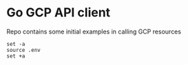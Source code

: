 # Go GCP API client

Repo contains some initial examples in calling GCP resources

```
set -a
source .env
set +a
```
